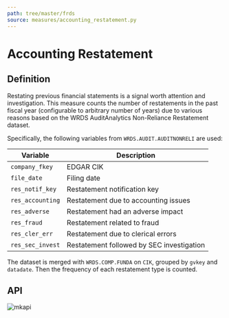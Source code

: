 ```yaml
---
path: tree/master/frds
source: measures/accounting_restatement.py
---
```


# Accounting Restatement

## Definition

Restating previous financial statements is a signal worth attention and investigation. This measure counts the number of restatements in the past fiscal year (configurable to arbitrary number of years) due to various reasons based on the WRDS AuditAnalytics Non-Reliance Restatement dataset.

Specifically, the following variables from `WRDS.AUDIT.AUDITNONRELI` are used:

| Variable         | Description                               |
|------------------|-------------------------------------------|
| `company_fkey`   | EDGAR CIK                                 |
| `file_date`      | Filing date                               |
| `res_notif_key`  | Restatement notification key              |
| `res_accounting` | Restatement due to accounting issues      |
| `res_adverse`    | Restatement had an adverse impact         |
| `res_fraud`      | Restatement related to fraud              |
| `res_cler_err`   | Restatement due to clerical errors        |
| `res_sec_invest` | Restatement followed by SEC investigation |

The dataset is merged with `WRDS.COMP.FUNDA` on `CIK`, grouped by `gvkey` and `datadate`. Then the frequency of each restatement type is counted.

## API

![mkapi](frds.measures.accounting_restatement.AccountingRestatement)